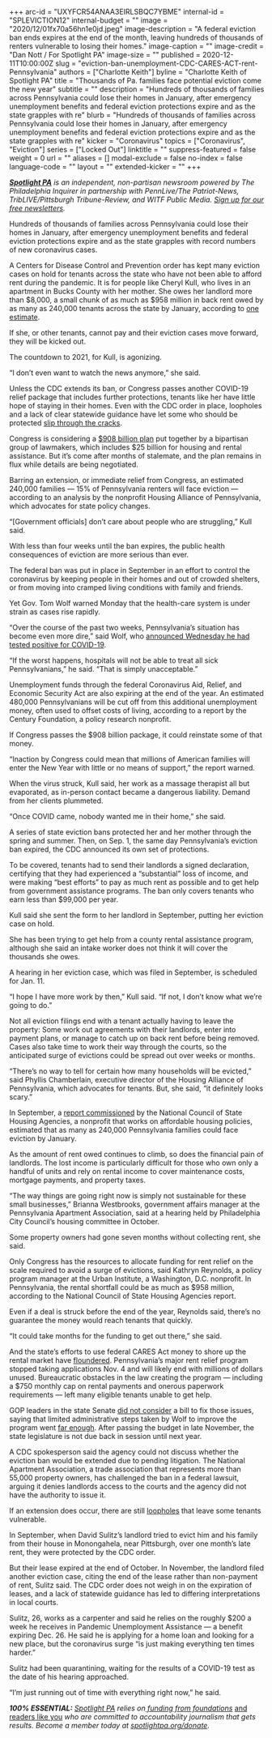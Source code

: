 +++
arc-id = "UXYFCR54ANAA3EIRLSBQC7YBME"
internal-id = "SPLEVICTION12"
internal-budget = ""
image = "2020/12/01fx70a56hn1e0jd.jpeg"
image-description = "A federal eviction ban ends expires at the end of the month, leaving hundreds of thousands of renters vulnerable to losing their homes."
image-caption = ""
image-credit = "Dan Nott / For Spotlight PA"
image-size = ""
published = 2020-12-11T10:00:00Z
slug = "eviction-ban-unemployment-CDC-CARES-ACT-rent-Pennsylvania"
authors = ["Charlotte Keith"]
byline = "Charlotte Keith of Spotlight PA"
title = "Thousands of Pa. families face potential eviction come the new year"
subtitle = ""
description = "Hundreds of thousands of families across Pennsylvania could lose their homes in January, after emergency unemployment benefits and federal eviction protections expire and as the state grapples with re"
blurb = "Hundreds of thousands of families across Pennsylvania could lose their homes in January, after emergency unemployment benefits and federal eviction protections expire and as the state grapples with re"
kicker = "Coronavirus"
topics = ["Coronavirus", "Eviction"]
series = ["Locked Out"]
linktitle = ""
suppress-featured = false
weight = 0
url = ""
aliases = []
modal-exclude = false
no-index = false
language-code = ""
layout = ""
extended-kicker = ""
+++

<a href="https://lesspage.com/"><i><b>Spotlight PA</b></i></a><i> is an independent, non-partisan newsroom powered by The Philadelphia Inquirer in partnership with PennLive/The Patriot-News, TribLIVE/Pittsburgh Tribune-Review, and WITF Public Media. </i><a href="https://lesspage.com/newsletters"><i>Sign up for our free newsletters</i></a><i>.</i>

Hundreds of thousands of families across Pennsylvania could lose their homes in January, after emergency unemployment benefits and federal eviction protections expire and as the state grapples with record numbers of new coronavirus cases.

A Centers for Disease Control and Prevention order has kept many eviction cases on hold for tenants across the state who have not been able to afford rent during the pandemic. It is for people like Cheryl Kull, who lives in an apartment in Bucks County with her mother. She owes her landlord more than $8,000, a small chunk of as much as $958 million in back rent owed by as many as 240,000 tenants across the state by January, according to <a href="https://www.ncsha.org/wp-content/uploads/Analysis-of-Current-and-Expected-Rental-Shortfall-and-Potential-Evictions-in-the-US_Stout_FINAL.pdf">one estimate</a>.

If she, or other tenants, cannot pay and their eviction cases move forward, they will be kicked out.

The countdown to 2021, for Kull, is agonizing.

“I don’t even want to watch the news anymore,” she said.

Unless the CDC extends its ban, or Congress passes another COVID-19 relief package that includes further protections, tenants like her have little hope of staying in their homes. Even with the CDC order in place, loopholes and a lack of clear statewide guidance have let some who should be protected <a href="https://lesspage.com/news/2020/11/pa-eviction-cdc-ban-loophole-renters-despair/">slip through the cracks</a>.

Congress is considering a <a href="https://www.manchin.senate.gov/imo/media/doc/COVID%20Emergency%20Relief%20Framework.pdf?cb">$908 billion plan</a> put together by a bipartisan group of lawmakers, which includes $25 billion for housing and rental assistance. But it’s come after months of stalemate, and the plan remains in flux while details are being negotiated.

<script src="https://lesspage.com/embed.js" async></script><div data-spl-embed-version="1" data-spl-src="https://lesspage.com/embeds/tips/"></div>

Barring an extension, or immediate relief from Congress, an estimated 240,000 families — 15% of Pennsylvania renters will face eviction — according to an analysis by the nonprofit Housing Alliance of Pennsylvania, which advocates for state policy changes.

“[Government officials] don’t care about people who are struggling,” Kull said.

With less than four weeks until the ban expires, the public health consequences of eviction are more serious than ever.

The federal ban was put in place in September in an effort to control the coronavirus by keeping people in their homes and out of crowded shelters, or from moving into cramped living conditions with family and friends.

Yet Gov. Tom Wolf warned Monday that the health-care system is under strain as cases rise rapidly.

“Over the course of the past two weeks, Pennsylvania’s situation has become even more dire,” said Wolf, who <a href="https://lesspage.com/news/2020/12/governor-tom-wolf-coronavirus-positive-pennsylvania/" target=_blank>announced Wednesday he had tested positive for COVID-19</a>.

“If the worst happens, hospitals will not be able to treat all sick Pennsylvanians,” he said. “That is simply unacceptable.”

Unemployment funds through the federal Coronavirus Aid, Relief, and Economic Security Act are also expiring at the end of the year. An estimated 480,000 Pennsylvanians will be cut off from this additional unemployment money, often used to offset costs of living, according to a report by the Century Foundation, a policy research nonprofit.

If Congress passes the $908 billion package, it could reinstate some of that money.

“Inaction by Congress could mean that millions of American families will enter the New Year with little or no means of support,” the report warned.

When the virus struck, Kull said, her work as a massage therapist all but evaporated, as in-person contact became a dangerous liability. Demand from her clients plummeted.

“Once COVID came, nobody wanted me in their home,” she said.

A series of state eviction bans protected her and her mother through the spring and summer. Then, on Sep. 1, the same day Pennsylvania’s eviction ban expired, the CDC announced its own set of protections.

To be covered, tenants had to send their landlords a signed declaration, certifying that they had experienced a “substantial” loss of income, and were making “best efforts” to pay as much rent as possible and to get help from government assistance programs. The ban only covers tenants who earn less than $99,000 per year.

Kull said she sent the form to her landlord in September, putting her eviction case on hold.

She has been trying to get help from a county rental assistance program, although she said an intake worker does not think it will cover the thousands she owes.

A hearing in her eviction case, which was filed in September, is scheduled for Jan. 11.

“I hope I have more work by then,” Kull said. “If not, I don’t know what we’re going to do.”

Not all eviction filings end with a tenant actually having to leave the property: Some work out agreements with their landlords, enter into payment plans, or manage to catch up on back rent before being removed. Cases also take time to work their way through the courts, so the anticipated surge of evictions could be spread out over weeks or months.

“There’s no way to tell for certain how many households will be evicted,” said Phyllis Chamberlain, executive director of the Housing Alliance of Pennsylvania, which advocates for tenants. But, she said, “it definitely looks scary.”

In September, a <a href="https://www.ncsha.org/wp-content/uploads/Analysis-of-Current-and-Expected-Rental-Shortfall-and-Potential-Evictions-in-the-US_Stout_FINAL.pdf">report commissioned</a> by the National Council of State Housing Agencies, a nonprofit that works on affordable housing policies, estimated that as many as 240,000 Pennsylvania families could face eviction by January.

As the amount of rent owed continues to climb, so does the financial pain of landlords. The lost income is particularly difficult for those who own only a handful of units and rely on rental income to cover maintenance costs, mortgage payments, and property taxes.

“The way things are going right now is simply not sustainable for these small businesses,” Brianna Westbrooks, government affairs manager at the Pennsylvania Apartment Association, said at a hearing held by Philadelphia City Council’s housing committee in October.

Some property owners had gone seven months without collecting rent, she said.

Only Congress has the resources to allocate funding for rent relief on the scale required to avoid a surge of evictions, said Kathryn Reynolds, a policy program manager at the Urban Institute, a Washington, D.C. nonprofit. In Pennsylvania, the rental shortfall could be as much as $958 million, according to the National Council of State Housing Agencies report.

Even if a deal is struck before the end of the year, Reynolds said, there’s no guarantee the money would reach tenants that quickly.

“It could take months for the funding to get out there,” she said.

And the state’s efforts to use federal CARES Act money to shore up the rental market have <a href="https://lesspage.com/news/2020/08/pa-evictions-ban-rental-assistance-program-coronavirus-flaws/">floundered</a>. Pennsylvania’s major rent relief program stopped taking applications Nov. 4 and will likely end with millions of dollars unused. Bureaucratic obstacles in the law creating the program — including a $750 monthly cap on rental payments and onerous paperwork requirements — left many eligible tenants unable to get help.

GOP leaders in the state Senate <a href="https://lesspage.com/news/2020/10/pa-rental-assistance-program-bill-house-senate-republicans/">did not consider</a> a bill to fix those issues, saying that limited administrative steps taken by Wolf to improve the program went <a href="https://lesspage.com/news/2020/10/pa-coronavirus-rent-relief-program-wolf-landlords-payment-plans/">far enough</a>. After passing the budget in late November, the state legislature is not due back in session until next year.

A CDC spokesperson said the agency could not discuss whether the eviction ban would be extended due to pending litigation. The National Apartment Association, a trade association that represents more than 55,000 property owners, has challenged the ban in a federal lawsuit, arguing it denies landlords access to the courts and the agency did not have the authority to issue it.

If an extension does occur, there are still <a href="https://lesspage.com/news/2020/11/pa-eviction-cdc-ban-loophole-renters-despair/">loopholes</a> that leave some tenants vulnerable.

In September, when David Sulitz’s landlord tried to evict him and his family from their house in Monongahela, near Pittsburgh, over one month’s late rent, they were protected by the CDC order.

But their lease expired at the end of October. In November, the landlord filed another eviction case, citing the end of the lease rather than non-payment of rent, Sulitz said. The CDC order does not weigh in on the expiration of leases, and a lack of statewide guidance has led to differing interpretations in local courts.

Sulitz, 26, works as a carpenter and said he relies on the roughly $200 a week he receives in Pandemic Unemployment Assistance — a benefit expiring Dec. 26. He said he is applying for a home loan and looking for a new place, but the coronavirus surge “is just making everything ten times harder.”

Sulitz had been quarantining, waiting for the results of a COVID-19 test as the date of his hearing approached.

“I’m just running out of time with everything right now,” he said.

<i><b>100% ESSENTIAL:</b></i><i> </i><a href="https://lesspage.com/"><i>Spotlight PA</i></a><i> relies on</i><a href="https://lesspage.com/support"><i> funding from foundations</i></a><i> </i><a href="https://lesspage.com/support">and readers like you</a><i> who are committed to accountability journalism that gets results. Become a member today at </i><a href="http://checkout.fundjournalism.org/memberform?org_id=spotlightpa&campaign=701f4000000TVuIAAW"><i>spotlightpa.org/donate</i></a><i>.</i>
